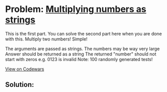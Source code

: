 # Problem: [Multiplying numbers as strings](https://www.codewars.com/kata/55911ef14065454c75000062)

This is the first part. You can solve the second part here when you are done with this. Multiply two numbers! Simple!

The arguments are passed as strings.
The numbers may be way very large
Answer should be returned as a string
The returned "number" should not start with zeros e.g. 0123 is invalid
Note: 100 randomly generated tests!

[View on Codewars](https://www.codewars.com/kata/55911ef14065454c75000062)

## Solution:
